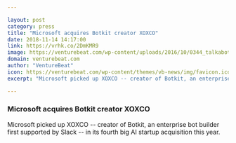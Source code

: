 ```yaml
---

layout: post
category: press
title: "Microsoft acquires Botkit creator XOXCO"
date: 2018-11-14 14:17:00
link: https://vrhk.co/2DmKMR9
image: https://venturebeat.com/wp-content/uploads/2016/10/0344_talkabot1-1.jpg?fit=1121%2C684&strip=all
domain: venturebeat.com
author: "VentureBeat"
icon: https://venturebeat.com/wp-content/themes/vb-news/img/favicon.ico
excerpt: "Microsoft picked up XOXCO -- creator of Botkit, an enterprise bot builder first supported by Slack -- in its fourth big AI startup acquisition this year."

---
```


### Microsoft acquires Botkit creator XOXCO

Microsoft picked up XOXCO -- creator of Botkit, an enterprise bot builder first supported by Slack -- in its fourth big AI startup acquisition this year.